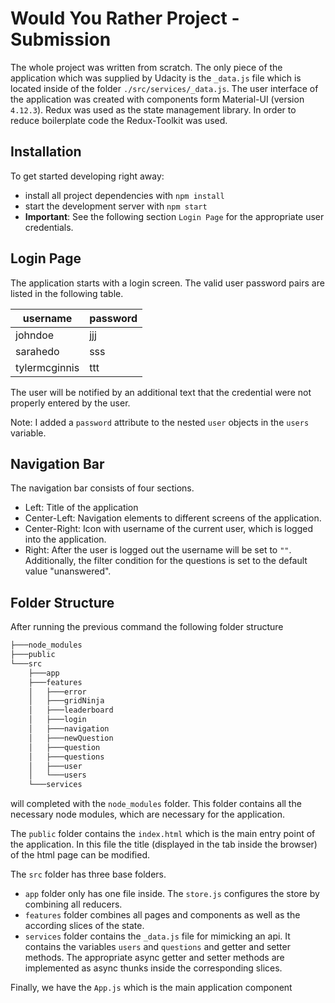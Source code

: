 # Would You Rather Project - Submission

The whole project was written from scratch. The only piece of the application which was supplied by Udacity is the `_data.js` file which is located inside of the folder `./src/services/_data.js`. The user interface of the application was created with components form Material-UI (version `4.12.3`). Redux was used as the state management library. In order to reduce boilerplate code the Redux-Toolkit was used.

## Installation

To get started developing right away:

- install all project dependencies with `npm install`
- start the development server with `npm start`
- **Important**: See the following section `Login Page` for the appropriate user credentials.

## Login Page

The application starts with a login screen. The valid user password pairs are listed in the following table.

| username      | password |
| ------------- | -------- |
| johndoe       | jjj      |
| sarahedo      | sss      |
| tylermcginnis | ttt      |

The user will be notified by an additional text that the credential were not properly entered by the user.

Note: I added a `password` attribute to the nested `user` objects in the `users` variable.

## Navigation Bar

The navigation bar consists of four sections.

- Left: Title of the application
- Center-Left: Navigation elements to different screens of the application.
- Center-Right: Icon with username of the current user, which is logged into the application.
- Right: After the user is logged out the username will be set to `""`. Additionally, the filter condition for the questions is set to the default value "unanswered".

## Folder Structure

After running the previous command the following folder structure

```bash
├───node_modules
├───public
└───src
    ├───app
    ├───features
    │   ├───error
    │   ├───gridNinja
    │   ├───leaderboard
    │   ├───login
    │   ├───navigation
    │   ├───newQuestion
    │   ├───question
    │   ├───questions
    │   ├───user
    │   └───users
    └───services
```

will completed with the `node_modules` folder. This folder contains all the necessary node modules, which are necessary for the application.

The `public` folder contains the `index.html` which is the main entry point of the application. In this file the title (displayed in the tab inside the browser) of the html page can be modified.

The `src` folder has three base folders.

- `app` folder only has one file inside. The `store.js` configures the store by combining all reducers.
- `features` folder combines all pages and components as well as the according slices of the state.
- `services` folder contains the `_data.js` file for mimicking an api. It contains the variables `users` and `questions` and getter and setter methods. The appropriate async getter and setter methods are implemented as async thunks inside the corresponding slices.

Finally, we have the `App.js` which is the main application component
